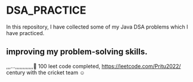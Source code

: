 # DSA_PRACTICE

In this repository, I have collected some of my Java DSA problems which I have practiced.


## improving my problem-solving skills.
,,,...,,,,,,,,,,,,🙂
100 leet code completed, https://leetcode.com/Pritu2022/
century with the cricket team ☺
